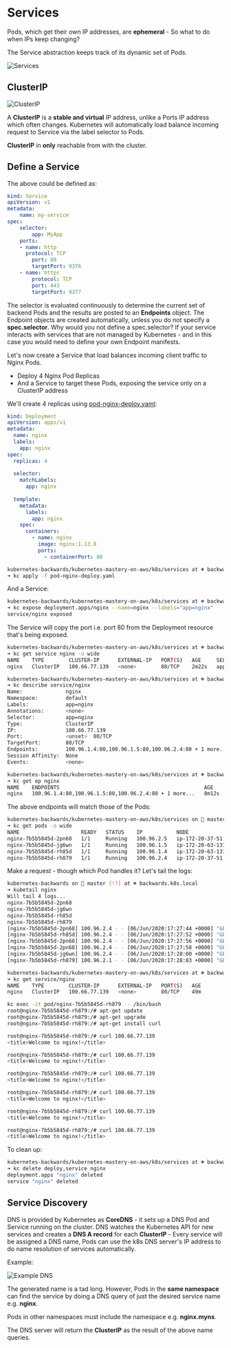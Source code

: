# Services

Pods, which get their own IP addresses, are **ephemeral** - So what to do when IPs keep changing?

The Service abstraction keeps track of its dynamic set of Pods.

![Services](images/service-in-front-of-pods.png)

## ClusterIP

![ClusterIP](images/clusterip.png)

A **ClusterIP** is a **stable and virtual** IP address, unlike a Ports IP address which often changes. Kubernetes will automatically load balance incoming request to Service via the label selector to Pods.

**ClusterIP** in **only** reachable from with the cluster.

## Define a Service

The above could be defined as:

```yaml
kind: Service
apiVersion: v1
metadata:
	name: my-service
spec:
	selector:
		app: MyApp
	ports:
  	- name: http 
  	  protocol: TCP
  		port: 80
  		targetPort: 9376
  	- name: https
  		protocol: TCP
  		port: 443
  		targetPort: 9377
```

The selector is evaluated continuously to determine the current set of backend Pods and the results are posted to an **Endpoints** object. The Endpoint objects are created automatically, unless you do not specify a **spec.selector**. Why would you not define a spec.selector? If your service interacts with services that are not managed by Kubernetes - and in this case you would need to define your own Endpoint manifests.

Let's now create a Service that load balances incoming  client traffic to Nginx Pods.

- Deploy 4 Nginx Pod Replicas
- And a Service to target these Pods, exposing the service only on a ClusterIP address

We'll create 4 replicas using [pod-nginx-deploy.yaml](../k8s/services/pod-nginx-deploy.yaml):

```yaml
kind: Deployment
apiVersion: apps/v1
metadata:
  name: nginx
  labels:
    app: nginx
spec:
  replicas: 4
  
  selector:
    matchLabels:
      app: nginx
            
  template:
    metadata:
      labels:
        app: nginx
    spec:
      containers:
        - name: nginx                
          image: nginx:1.13.8
          ports:
            - containerPort: 80
```

```bash
kubernetes-backwards/kubernetes-mastery-on-aws/k8s/services at ☸️ backwards.k8s.local
➜ kc apply -f pod-nginx-deploy.yaml
```

And a Service:

```bash
kubernetes-backwards/kubernetes-mastery-on-aws/k8s/services at ☸️ backwards.k8s.local
➜ kc expose deployment.apps/nginx --name=nginx --labels="app=nginx"
service/nginx exposed
```

The Service will copy the port i.e. port 80 from the Deployment resource that's being exposed.

```bash
kubernetes-backwards/kubernetes-mastery-on-aws/k8s/services at ☸️ backwards.k8s.local
➜ kc get service nginx -o wide
NAME    TYPE        CLUSTER-IP      EXTERNAL-IP   PORT(S)   AGE     SELECTOR
nginx   ClusterIP   100.66.77.139   <none>        80/TCP    2m22s   app=nginx
```

```bash
kubernetes-backwards/kubernetes-mastery-on-aws/k8s/services at ☸️ backwards.k8s.local
➜ kc describe service/nginx
Name:              nginx
Namespace:         default
Labels:            app=nginx
Annotations:       <none>
Selector:          app=nginx
Type:              ClusterIP
IP:                100.66.77.139
Port:              <unset>  80/TCP
TargetPort:        80/TCP
Endpoints:         100.96.1.4:80,100.96.1.5:80,100.96.2.4:80 + 1 more...
Session Affinity:  None
Events:            <none>
```

```bash
kubernetes-backwards/kubernetes-mastery-on-aws/k8s/services at ☸️ backwards.k8s.local
➜ kc get ep nginx
NAME    ENDPOINTS                                               AGE
nginx   100.96.1.4:80,100.96.1.5:80,100.96.2.4:80 + 1 more...   8m12s
```

The above endpoints will match those of the Pods:

```bash
kubernetes-backwards/kubernetes-mastery-on-aws/k8s/services on  master [!?] at ☸️ backwards.k8s.local
➜ kc get pods -o wide
NAME                    READY   STATUS    IP           NODE
nginx-7b5b5845d-2pn68   1/1     Running   100.96.2.5   ip-172-20-37-51.eu-west-2.compute.internal
nginx-7b5b5845d-jg6wn   1/1     Running   100.96.1.5   ip-172-20-63-131.eu-west-2.compute.internal
nginx-7b5b5845d-rh85d   1/1     Running   100.96.1.4   ip-172-20-63-131.eu-west-2.compute.internal
nginx-7b5b5845d-rh879   1/1     Running   100.96.2.4   ip-172-20-37-51.eu-west-2.compute.internal
```

Make a request - though which Pod handles it? Let's tail the logs:

```bash
kubernetes-backwards on  master [!?] at ☸️ backwards.k8s.local
➜ kubetail nginx
Will tail 4 logs...
nginx-7b5b5845d-2pn68
nginx-7b5b5845d-jg6wn
nginx-7b5b5845d-rh85d
nginx-7b5b5845d-rh879
[nginx-7b5b5845d-2pn68] 100.96.2.4 - - [06/Jun/2020:17:27:44 +0000] "GET / HTTP/1.1" 200 612 "-" "curl/7.52.1" "-"
[nginx-7b5b5845d-rh85d] 100.96.2.4 - - [06/Jun/2020:17:27:52 +0000] "GET / HTTP/1.1" 200 612 "-" "curl/7.52.1" "-"
[nginx-7b5b5845d-2pn68] 100.96.2.4 - - [06/Jun/2020:17:27:56 +0000] "GET / HTTP/1.1" 200 612 "-" "curl/7.52.1" "-"
[nginx-7b5b5845d-2pn68] 100.96.2.4 - - [06/Jun/2020:17:27:58 +0000] "GET / HTTP/1.1" 200 612 "-" "curl/7.52.1" "-"
[nginx-7b5b5845d-jg6wn] 100.96.2.4 - - [06/Jun/2020:17:28:00 +0000] "GET / HTTP/1.1" 200 612 "-" "curl/7.52.1" "-"
[nginx-7b5b5845d-rh879] 100.96.2.1 - - [06/Jun/2020:17:28:03 +0000] "GET / HTTP/1.1" 200 612 "-" "curl/7.52.1" "-"
```

```bash
kubernetes-backwards/kubernetes-mastery-on-aws/k8s/services at ☸️ backwards.k8s.local
➜ kc get service/nginx
NAME    TYPE        CLUSTER-IP      EXTERNAL-IP   PORT(S)   AGE
nginx   ClusterIP   100.66.77.139   <none>        80/TCP    49m

kc exec -it pod/nginx-7b5b5845d-rh879 -- /bin/bash
root@nginx-7b5b5845d-rh879:/# apt-get update
root@nginx-7b5b5845d-rh879:/# apt-get upgrade
root@nginx-7b5b5845d-rh879:/# apt-get install curl

root@nginx-7b5b5845d-rh879:/# curl 100.66.77.139
<title>Welcome to nginx!</title>

root@nginx-7b5b5845d-rh879:/# curl 100.66.77.139
<title>Welcome to nginx!</title>

root@nginx-7b5b5845d-rh879:/# curl 100.66.77.139
<title>Welcome to nginx!</title>

root@nginx-7b5b5845d-rh879:/# curl 100.66.77.139
<title>Welcome to nginx!</title>

root@nginx-7b5b5845d-rh879:/# curl 100.66.77.139
<title>Welcome to nginx!</title>

root@nginx-7b5b5845d-rh879:/# curl 100.66.77.139
<title>Welcome to nginx!</title>
```

To clean up:

```bash
kubernetes-backwards/kubernetes-mastery-on-aws/k8s/services at ☸️ backwards.k8s.local
➜ kc delete deploy,service nginx
deployment.apps "nginx" deleted
service "nginx" deleted
```

## Service Discovery

DNS is provided by Kubernetes as **CoreDNS** - it sets up a DNS Pod and Service running on the cluster. DNS watches the Kubernetes API for new services and creates a **DNS A record** for each **ClusterIP** - Every service will be assigned a DNS name, Pods can use the k8s DNS server's IP address to do name resolution of services automatically.

Example:

![Example DNS](images/dns-example.png)

The generated name is a tad long. However, Pods in the **same namespace** can find the service by doing a DNS query of just the desired service name e.g. **nginx**.

Pods in other namespaces must include the namespace e.g. **nginx.myns**.

The DNS server will return the **ClusterIP** as the result of the above name queries.